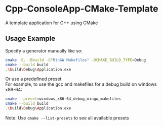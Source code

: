 # Cpp-ConsoleApp-CMake-Template
A template application for C++ using CMake

## Usage Example
Specify a generator manually like so: 
```bash
cmake -S. -Bbuild -G"MinGW Makefiles" -DCMAKE_BUILD_TYPE=Debug
cmake --build build
.\build\Debug\Application.exe
```
Or use a predefined preset <br>
For example, to use the gcc and makefiles for a debug build on windows x86-64:
```bash
cmake --preset=windows_x86-64_debug_mingw_makefiles
cmake --build build
.\build\Debug\Application.exe
```
Note: Use `cmake --list-presets` to see all available presets